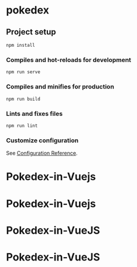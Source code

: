 # pokedex

## Project setup
```
npm install
```

### Compiles and hot-reloads for development
```
npm run serve
```

### Compiles and minifies for production
```
npm run build
```

### Lints and fixes files
```
npm run lint
```

### Customize configuration
See [Configuration Reference](https://cli.vuejs.org/config/).
# Pokedex-in-Vuejs
# Pokedex-in-Vuejs
# Pokedex-in-VueJS
# Pokedex-in-VueJS
